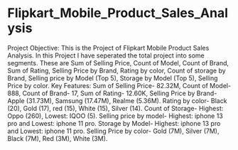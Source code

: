 # Flipkart_Mobile_Product_Sales_Analysis
Project Objective: This is the Project of Flipkart Mobile Product Sales Analysis. In this Project I have seperated the total project into some segments. These are Sum of Selling Price, Count of Model, Count of Brand, Sum of Rating, Selling Price by Brand, Rating by color, Count of storage by Brand, Selling price by Model (Top 5), Storage by Model (Top 5), Selling Price by color.
Key Features: Sum of Selling Price- 82.32M, Count of Model- 888, Count of Brand- 17, Sum of Rating- 12.60K, Selling Price by Brand- Apple (31.73M), Samsung (17.47M), Realme (5.36M). Rating by color- Black (20), Gold (17), red (15), White (15), Silver (14). Count of Storage- Highest: Oppo (260), Lowest: IQOO (5). Selling price by model- Highest: iphone 13 pro and Lowest: iphone 11 pro. Storage by Model- Highest: iphone 13 pro and Lowest: iphone 11 pro. Selling Price by color- Gold (7M), Silver (7M), Black (7M), Red (3M), White (3M).

